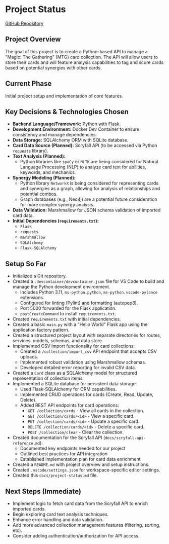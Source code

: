 # Project Status

[GitHub Repository](https://github.com/levofski/mtg-code-analyser)

## Project Overview

The goal of this project is to create a Python-based API to manage a "Magic: The Gathering" (MTG) card collection. The API will allow users to store their cards and will feature analysis capabilities to tag and score cards based on potential synergies with other cards.

## Current Phase

Initial project setup and implementation of core features.

## Key Decisions & Technologies Chosen

*   **Backend Language/Framework:** Python with Flask.
*   **Development Environment:** Docker Dev Container to ensure consistency and manage dependencies.
*   **Data Storage:** SQLAlchemy ORM with SQLite database.
*   **Card Data Source (Planned):** Scryfall API (to be accessed via Python `requests` library).
*   **Text Analysis (Planned):**
    *   Python libraries like `spaCy` or `NLTK` are being considered for Natural Language Processing (NLP) to analyze card text for abilities, keywords, and mechanics.
*   **Synergy Modeling (Planned):**
    *   Python library `NetworkX` is being considered for representing cards and synergies as a graph, allowing for analysis of relationships and potential combos.
    *   Graph databases (e.g., Neo4j) are a potential future consideration for more complex synergy analysis.
*   **Data Validation:** Marshmallow for JSON schema validation of imported card data.
*   **Initial Dependencies (`requirements.txt`):**
    *   `Flask`
    *   `requests`
    *   `marshmallow`
    *   `SQLAlchemy`
    *   `Flask-SQLAlchemy`

## Setup So Far

*   Initialized a Git repository.
*   Created a `.devcontainer/devcontainer.json` file for VS Code to build and manage the Python development environment.
    *   Includes Python 3.11, `ms-python.python`, `ms-python.vscode-pylance` extensions.
    *   Configured for linting (Pylint) and formatting (autopep8).
    *   Port 5000 forwarded for the Flask application.
    *   `postCreateCommand` to install `requirements.txt`.
*   Created `requirements.txt` with initial dependencies.
*   Created a basic `main.py` with a "Hello World" Flask app using the application factory pattern.
*   Created a structured project layout with separate directories for routes, services, models, schemas, and data store.
*   Implemented CSV import functionality for card collections:
    *   Created a `/collection/import_csv` API endpoint that accepts CSV uploads.
    *   Implemented robust validation using Marshmallow schemas.
    *   Developed detailed error reporting for invalid CSV data.
*   Created a `Card` class as a SQLAlchemy model for structured representation of collection items.
*   Implemented a SQLite database for persistent data storage:
    *   Used Flask-SQLAlchemy for ORM capabilities.
    *   Implemented CRUD operations for cards (Create, Read, Update, Delete).
    *   Added REST API endpoints for card operations:
        *   `GET /collection/cards` - View all cards in the collection.
        *   `GET /collection/cards/<id>` - View a specific card.
        *   `PUT /collection/cards/<id>` - Update a specific card.
        *   `DELETE /collection/cards/<id>` - Delete a specific card.
        *   `POST /collection/clear` - Clear the collection.
*   Created documentation for the Scryfall API (`docs/scryfall-api-reference.md`):
    *   Documented key endpoints needed for our project
    *   Outlined best practices for API integration
    *   Established implementation plan for card data enrichment
*   Created a `README.md` with project overview and setup instructions.
*   Created `.vscode/settings.json` for workspace-specific editor settings.
*   Created this `docs/project-status.md` file.

## Next Steps (Immediate)

*   Implement logic to fetch card data from the Scryfall API to enrich imported cards.
*   Begin exploring card text analysis techniques.
*   Enhance error handling and data validation.
*   Add more advanced collection management features (filtering, sorting, etc).
*   Consider adding authentication/authorization for API access.

